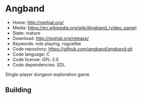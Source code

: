 # Angband

- Home: http://rephial.org/
- Media: <https://en.wikipedia.org/wiki/Angband_(video_game)>
- State: mature
- Download: http://rephial.org/release/
- Keywords: role playing, roguelike
- Code repository: https://github.com/angband/angband.git
- Code language: C
- Code license: GPL-2.0
- Code dependencies: SDL

Single-player dungeon exploration game.

## Building
